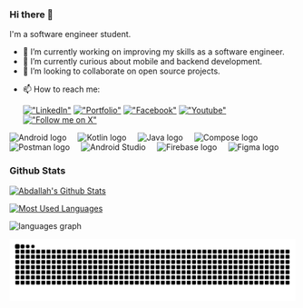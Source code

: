 ### Hi there 👋

I'm a software engineer student.


- 🔭 I’m currently working on improving my skills as a software engineer.
- 🌱 I’m currently curious about mobile and backend development.
- 👯 I’m looking to collaborate on open source projects.
<!-- 💬 Ask me about [Flutter](https://flutter.dev), [Dart](https://dart.dev), [Firebase](https://firebase.google.com/), [C++](https://www.cplusplus.com/), [Python](https://www.python.org/).-->
- 📫 How to reach me:

  [!["LinkedIn"](https://img.shields.io/badge/LinkedIn-blue?style=flat&logo=linkedin&labelColor=blue)](https://www.linkedin.com/in/abdallah-elsobky-5150701a6/)
  [!["Portfolio"](https://img.shields.io/badge/Portfolio-blue?style=flat&logo=dev.to&labelColor=0D47A1)](https://abdullah-elsobky.web.app)
  [!["Facebook"](https://img.shields.io/badge/Facebook-blue?style=flat&logo=facebook&labelColor=blue)](https://www.facebook.com/profile.php?id=100014756283139)
  [!["Youtube"](https://img.shields.io/badge/YouTube-red?style=flat&logo=youtube&labelColor=red)](https://www.youtube.com/@Abdallah_Elsobky)
  [!["Follow me on X"](https://img.shields.io/twitter/follow/tarekalabd?label=Follow%20me)](https://x.com/AbdallahElsobk4)
  


<div align="left">
  <img src="https://github.com/user-attachments/assets/15a3458c-67da-4831-b8b0-c267e73c0db0" height="40" alt="Android logo"  />
  <img width="12" />
  <img src="https://github.com/user-attachments/assets/db4c14fe-ef07-46d4-b36f-e6967c0d8651" height="40" alt="Kotlin logo"  />
  <img width="12" />
  <img src="https://github.com/user-attachments/assets/1d705d8f-e1f6-47f0-a0ec-920d4a6d85b4" height="40" alt="Java logo"  />
  <img width="12" />
  <img src="https://github.com/user-attachments/assets/64969cf6-85b6-4c82-b086-c38ce8a0ce4b" height="40" alt="Compose logo"  />
  <img width="12" />
  <img src="https://github.com/user-attachments/assets/3849155b-20ff-4e3d-8c2a-1ac783ee9d94" height="40" alt="Postman logo"  />
  <img width="12" />
  <img src="https://github.com/user-attachments/assets/b2cb3058-e15c-4cde-9c75-b337c7e18e63" height="40" alt="Android Studio"  />
  <img width="12" />
  <img src="https://github.com/user-attachments/assets/5de81cc8-9fc1-4153-819d-3865ef0207e1" height="40" alt="Firebase logo"  />
  <img width="12" />
  <img src="https://github.com/user-attachments/assets/c2a88203-f65e-43df-8fc6-8883ac79fb20" height="40" alt="Figma logo"  />
  <img width="12" />
</div>

###
  

### Github Stats
[![Abdallah's Github Stats](https://github-readme-stats.vercel.app/api?username=Abdallah-Elsobky&count_private=true&theme=default&show_icons=true&&title_color=fff&icon_color=79ff97&text_color=9f9f9f&bg_color=151515)](https://github.com/Abdallah-Elsobky)

[![Most Used Languages](https://github-readme-stats.vercel.app/api/top-langs?username=Abdallah-Elsobky&count_private=true&theme=default&show_icons=true&&title_color=fff&icon_color=79ff97&text_color=9f9f9f&bg_color=151515)](https://github.com/Abdallah-Elsobky)

<img src="https://github-readme-stats.vercel.app/api/top-langs?username=Abdallah-Elsobky&locale=en&hide_title=false&layout=compact&card_width=320&langs_count=5&theme=dracula&hide_border=false" height="150" alt="languages graph"  />

![Snake animation](https://github.com/Abdallah-Elsobky/Abdallah-Elsobky/blob/output/snake.svg)
